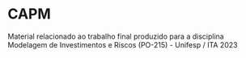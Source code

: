 # CAPM
Material relacionado ao trabalho final produzido para a disciplina Modelagem de Investimentos e Riscos (PO-215) - Unifesp / ITA 2023
